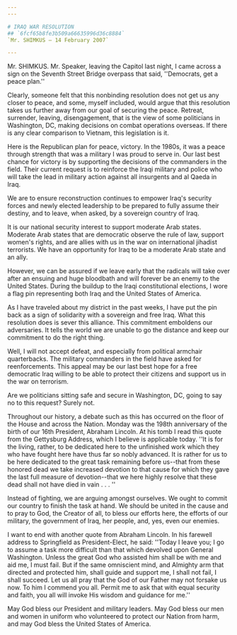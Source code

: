 ```yaml
---
---

# IRAQ WAR RESOLUTION
## `6fcf65b8fe3b509a66635996d36c8884`
`Mr. SHIMKUS — 14 February 2007`

---
```



Mr. SHIMKUS. Mr. Speaker, leaving the Capitol last night, I came 
across a sign on the Seventh Street Bridge overpass that said, 
''Democrats, get a peace plan.''

Clearly, someone felt that this nonbinding resolution does not get us 
any closer to peace, and some, myself included, would argue that this 
resolution takes us further away from our goal of securing the peace. 
Retreat, surrender, leaving, disengagement, that is the view of some 
politicians in Washington, DC, making decisions on combat operations 
overseas. If there is any clear comparison to Vietnam, this legislation 
is it.

Here is the Republican plan for peace, victory. In the 1980s, it was 
a peace through strength that was a military I was proud to serve in. 
Our last best chance for victory is by supporting the decisions of the 
commanders in the field. Their current request is to reinforce the 
Iraqi military and police who will take the lead in military action 
against all insurgents and al Qaeda in Iraq.

We are to ensure reconstruction continues to empower Iraq's security 
forces and newly elected leadership to be prepared to fully assume 
their destiny, and to leave, when asked, by a sovereign country of 
Iraq.

It is our national security interest to support moderate Arab states. 
Moderate Arab states that are democratic observe the rule of law, 
support women's rights, and are allies with us in the war on 
international jihadist terrorists. We have an opportunity for Iraq to 
be a moderate Arab state and an ally.

However, we can be assured if we leave early that the radicals will 
take over after an ensuing and huge bloodbath and will forever be an 
enemy to the United States. During the buildup to the Iraqi 
constitutional elections, I wore a flag pin representing both Iraq and 
the United States of America.

As I have traveled about my district in the past weeks, I have put 
the pin back as a sign of solidarity with a sovereign and free Iraq. 
What this resolution does is sever this alliance. This commitment 
emboldens our adversaries. It tells the world we are unable to go the 
distance and keep our commitment to do the right thing.

Well, I will not accept defeat, and especially from political 
armchair quarterbacks. The military commanders in the field have asked 
for reenforcements. This appeal may be our last best hope for a free 
democratic Iraq willing to be able to protect their citizens and 
support us in the war on terrorism.

Are we politicians sitting safe and secure in Washington, DC, going 
to say no to this request? Surely not.

Throughout our history, a debate such as this has occurred on the 
floor of the House and across the Nation. Monday was the 198th 
anniversary of the birth of our 16th President, Abraham Lincoln. At his 
tomb I read this quote from the Gettysburg Address, which I believe is 
applicable today. ''It is for the living, rather, to be dedicated here 
to the unfinished work which they who have fought here have thus far so 
nobly advanced. It is rather for us to be here dedicated to the great 
task remaining before us--that from these honored dead we take 
increased devotion to that cause for which they gave the last full 
measure of devotion--that we here highly resolve that these dead shall 
not have died in vain . . . ''

Instead of fighting, we are arguing amongst ourselves. We ought to 
commit our country to finish the task at hand. We should be united in 
the cause and to pray to God, the Creator of all, to bless our efforts 
here, the efforts of our military, the government of Iraq, her people, 
and, yes, even our enemies.

I want to end with another quote from Abraham Lincoln. In his 
farewell address to Springfield as President-Elect, he said: ''Today I 
leave you; I go to assume a task more difficult than that which 
devolved upon General Washington. Unless the great God who assisted him 
shall be with me and aid me, I must fail. But if the same omniscient 
mind, and Almighty arm that directed and protected him, shall guide and 
support me, I shall not fail, I shall succeed. Let us all pray that the 
God of our Father may not forsake us now. To him I commend you all. 
Permit me to ask that with equal security and faith, you all will 
invoke His wisdom and guidance for me.''

May God bless our President and military leaders. May God bless our 
men and women in uniform who volunteered to protect our Nation from 
harm, and may God bless the United States of America.